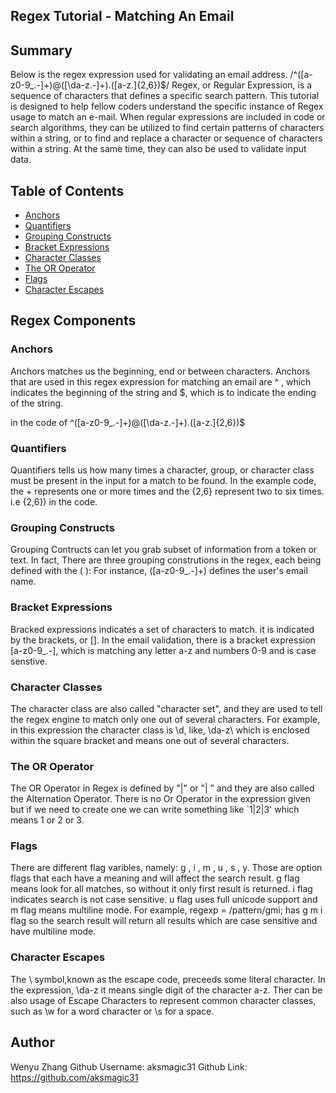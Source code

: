 ## Regex Tutorial - Matching An Email

## Summary
Below is the regex expression used for validating an email address.
/^([a-z0-9_\.-]+)@([\da-z\.-]+)\.([a-z\.]{2,6})$/
Regex, or Regular Expression,  is a sequence of characters that defines a specific search pattern. This tutorial is designed to help fellow coders understand the specific instance of Regex usage to match an e-mail.  When regular expressions are included in code or search algorithms, they can be utilized to find certain patterns of characters within a string, or to find and replace a character or sequence of characters within a string. At the same time, they can also be used to validate input data.

## Table of Contents

- [Anchors](#anchors)
- [Quantifiers](#quantifiers)
- [Grouping Constructs](#grouping-constructs)
- [Bracket Expressions](#bracket-expressions)
- [Character Classes](#character-classes)
- [The OR Operator](#the-or-operator)
- [Flags](#flags)
- [Character Escapes](#character-escapes)


## Regex Components

### Anchors
Anchors matches us the beginning, end or between characters. Anchors that are used in this regex expression for matching an email are ^ , which indicates the beginning of the string and $, which is to indicate the ending of the string.

in the code of ^([a-z0-9_\.-]+)@([\da-z\.-]+)\.([a-z\.]{2,6})$ 
### Quantifiers
Quantifiers tells us how many times a character, group, or character class must be present in the input for a match to be found. In the example code, the + represents one or more times and the {2,6} represent two to six times. i.e {2,6}) in the code. 

### Grouping Constructs
Grouping Contructs can let you grab subset of information from a token or text. In fact, There are three grouping construtions in the regex, each being defined with the ( ): For instance, ([a-z0-9_\.-]+) defines the user's email name.

### Bracket Expressions

Bracked expressions indicates a set of characters to match. it is indicated by the brackets, or []. In the email validation, there is a bracket expression [a-z0-9_\.-], which is matching any letter a-z and numbers 0-9 and is case senstive. 

### Character Classes
The character class are also called "character set", and they are used to tell the regex engine to match only one out of several characters. For example,  in this expression the character class is \d, like, \da-z\ which is enclosed within the square bracket and means one out of several characters. 

### The OR Operator
The OR Operator in Regex is defined by "|" or "\| ” and they are also called the Alternation Operator. There is no Or Operator in the expression given but if we need to create one we can write something like `1|2|3' which means 1 or 2 or 3.

### Flags
There are different flag varibles, namely: g , i , m , u , s , y. Those are option flags that each have a meaning and will affect the search result. g flag means look for all matches, so without it only first result is returned. i flag indicates search is not case sensitive. u flag uses full unicode support and m flag means multiline mode. For example, regexp = /pattern/gmi; has g m i flag so the search result will return all results which are case sensitive and have multiline mode. 

### Character Escapes
The \ symbol,known as the escape code, preceeds some literal character. In the expression, \da-z it means single digit of the character a-z. Ther can be also usage of Escape Characters to represent common character classes, such as \w for a word character or \s for a space.

## Author
Wenyu Zhang
Github Username: aksmagic31
Github Link: https://github.com/aksmagic31
